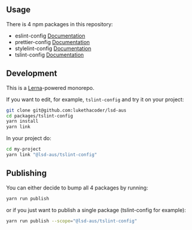 ## Usage

There is 4 npm packages in this repository:

- eslint-config [Documentation](./packages/eslint-config)
- prettier-config [Documentation](./packages/prettier-config)
- stylelint-config [Documentation](./packages/stylelint-config)
- tslint-config [Documentation](./packages/tslint-config)

## Development

This is a [Lerna](https://github.com/lerna/lerna)-powered monorepo.

If you want to edit, for example, `tslint-config` and try it on your project:

```bash
git clone git@github.com:lukethacoder/lsd-aus
cd packages/tslint-config
yarn install
yarn link
```

In your project do:

```bash
cd my-project
yarn link "@lsd-aus/tslint-config"
```

## Publishing

You can either decide to bump all 4 packages by running:

```bash
yarn run publish
```

or if you just want to publish a single package (tslint-config for example):

```bash
yarn run publish --scope="@lsd-aus/tslint-config"
```
